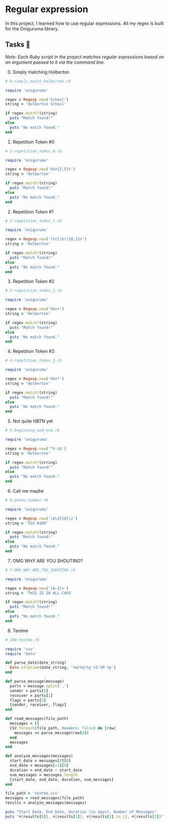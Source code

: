 # Regular expression

In this project, I learned how to use regular expressions. All my regex is built for the Oniguruma library.

## Tasks :page_with_curl:

_Note: Each Ruby script in the project matches regular expressions based on an argument passed to it via the command line._

0. Simply matching Holberton
```ruby
# 0-simply_match_holberton.rb

require 'oniguruma'

regex = Regexp.new('School')
string = 'Holberton School'

if regex.match?(string)
  puts "Match found!"
else
  puts "No match found."
end
```

1. Repetition Token #0
```ruby
# 1-repetition_token_0.rb

require 'oniguruma'

regex = Regexp.new('hbn{2,5}t')
string = 'Holberton'

if regex.match?(string)
  puts "Match found!"
else
  puts "No match found."
end
```

2. Repetition Token #1
```ruby
# 2-repetition_token_1.rb

require 'oniguruma'

regex = Regexp.new('(h(t|b)){0,1}n')
string = 'Holberton'

if regex.match?(string)
  puts "Match found!"
else
  puts "No match found."
end
```

3. Repetition Token #2
```ruby
# 3-repetition_token_2.rb

require 'oniguruma'

regex = Regexp.new('hbn+')
string = 'Holberton'

if regex.match?(string)
  puts "Match found!"
else
  puts "No match found."
end
```

4. Repetition Token #3
```ruby
# 4-repetition_token_3.rb

require 'oniguruma'

regex = Regexp.new('hbn*')
string = 'Holberton'

if regex.match?(string)
  puts "Match found!"
else
  puts "No match found."
end
```

5. Not quite HBTN yet
```ruby
# 5-beginning_and_end.rb

require 'oniguruma'

regex = Regexp.new('^h.n$')
string = 'Holberton'

if regex.match?(string)
  puts "Match found!"
else
  puts "No match found."
end
```

6. Call me maybe
```ruby
# 6-phone_number.rb

require 'oniguruma'

regex = Regexp.new('\A\d{10}\z')
string = '555-0100'

if regex.match?(string)
  puts "Match found!"
else
  puts "No match found."
end
```

7. OMG WHY ARE YOU SHOUTING?
```ruby
# 7-OMG_WHY_ARE_YOU_SHOUTING.rb

require 'oniguruma'

regex = Regexp.new('[A-Z]+')
string = 'THIS IS IN ALL CAPS'

if regex.match?(string)
  puts "Match found!"
else
  puts "No match found."
end
```

8. Textme
```ruby
# 100-textme.rb

require 'csv'
require 'date'

def parse_date(date_string)
  Date.strptime(date_string, '%m/%d/%y %I:%M %p')
end

def parse_message(message)
  parts = message.split(',')
  sender = parts[0]
  receiver = parts[1]
  flags = parts[2]
  [sender, receiver, flags]
end

def read_messages(file_path)
  messages = []
  CSV.foreach(file_path, headers: false) do |row|
    messages << parse_message(row[0])
  end
  messages
end

def analyze_messages(messages)
  start_date = messages[0][0]
  end_date = messages[-1][0]
  duration = end_date - start_date
  num_messages = messages.length
  [start_date, end_date, duration, num_messages]
end

file_path = 'textme.csv'
messages = read_messages(file_path)
results = analyze_messages(messages)

puts "Start Date, End Date, Duration (in days), Number of Messages"
puts "#{results[0]}, #{results[1]}, #{results[2].to_i}, #{results[3]}"
```